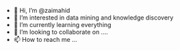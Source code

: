- 👋 Hi, I’m @zaimahid
- 👀 I’m interested in data mining and knowledge discovery
- 🌱 I’m currently learning everything
- 💞️ I’m looking to collaborate on ....
- 📫 How to reach me ...

<!---
zaimahid/zaimahid is a ✨ special ✨ repository because its `README.md` (this file) appears on your GitHub profile.
You can click the Preview link to take a look at your changes.
--->
